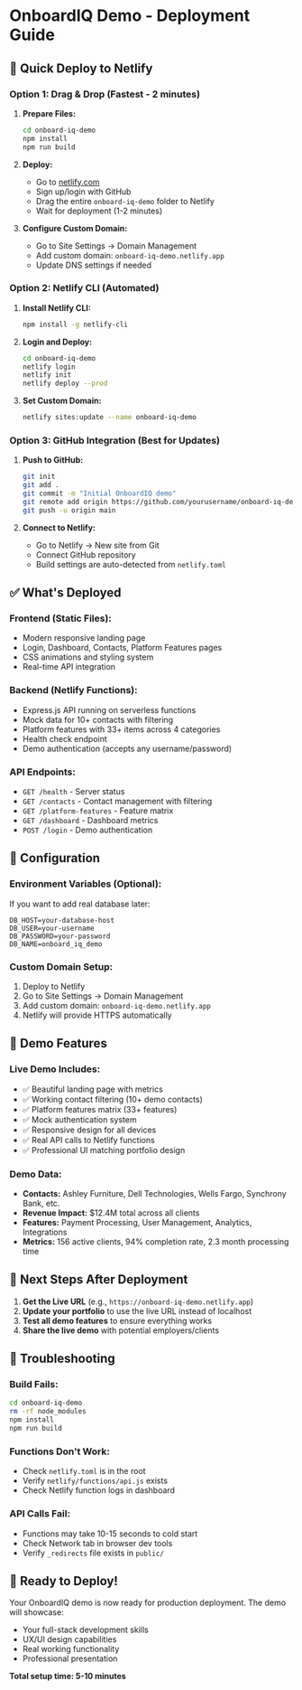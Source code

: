 # OnboardIQ Demo - Deployment Guide

## 🚀 Quick Deploy to Netlify

### Option 1: Drag & Drop (Fastest - 2 minutes)

1. **Prepare Files:**
   ```bash
   cd onboard-iq-demo
   npm install
   npm run build
   ```

2. **Deploy:**
   - Go to [netlify.com](https://netlify.com)
   - Sign up/login with GitHub
   - Drag the entire `onboard-iq-demo` folder to Netlify
   - Wait for deployment (1-2 minutes)

3. **Configure Custom Domain:**
   - Go to Site Settings → Domain Management  
   - Add custom domain: `onboard-iq-demo.netlify.app`
   - Update DNS settings if needed

### Option 2: Netlify CLI (Automated)

1. **Install Netlify CLI:**
   ```bash
   npm install -g netlify-cli
   ```

2. **Login and Deploy:**
   ```bash
   cd onboard-iq-demo
   netlify login
   netlify init
   netlify deploy --prod
   ```

3. **Set Custom Domain:**
   ```bash
   netlify sites:update --name onboard-iq-demo
   ```

### Option 3: GitHub Integration (Best for Updates)

1. **Push to GitHub:**
   ```bash
   git init
   git add .
   git commit -m "Initial OnboardIQ demo"
   git remote add origin https://github.com/yourusername/onboard-iq-demo.git
   git push -u origin main
   ```

2. **Connect to Netlify:**
   - Go to Netlify → New site from Git
   - Connect GitHub repository
   - Build settings are auto-detected from `netlify.toml`

## ✅ What's Deployed

### **Frontend (Static Files):**
- Modern responsive landing page
- Login, Dashboard, Contacts, Platform Features pages
- CSS animations and styling system
- Real-time API integration

### **Backend (Netlify Functions):**
- Express.js API running on serverless functions
- Mock data for 10+ contacts with filtering
- Platform features with 33+ items across 4 categories
- Health check endpoint
- Demo authentication (accepts any username/password)

### **API Endpoints:**
- `GET /health` - Server status
- `GET /contacts` - Contact management with filtering
- `GET /platform-features` - Feature matrix
- `GET /dashboard` - Dashboard metrics
- `POST /login` - Demo authentication

## 🔧 Configuration

### **Environment Variables (Optional):**
If you want to add real database later:
```
DB_HOST=your-database-host
DB_USER=your-username
DB_PASSWORD=your-password
DB_NAME=onboard_iq_demo
```

### **Custom Domain Setup:**
1. Deploy to Netlify
2. Go to Site Settings → Domain Management
3. Add custom domain: `onboard-iq-demo.netlify.app`
4. Netlify will provide HTTPS automatically

## 📱 Demo Features

### **Live Demo Includes:**
- ✅ Beautiful landing page with metrics
- ✅ Working contact filtering (10+ demo contacts)
- ✅ Platform features matrix (33+ features)
- ✅ Mock authentication system
- ✅ Responsive design for all devices
- ✅ Real API calls to Netlify functions
- ✅ Professional UI matching portfolio design

### **Demo Data:**
- **Contacts:** Ashley Furniture, Dell Technologies, Wells Fargo, Synchrony Bank, etc.
- **Revenue Impact:** $12.4M total across all clients
- **Features:** Payment Processing, User Management, Analytics, Integrations
- **Metrics:** 156 active clients, 94% completion rate, 2.3 month processing time

## 🎯 Next Steps After Deployment

1. **Get the Live URL** (e.g., `https://onboard-iq-demo.netlify.app`)
2. **Update your portfolio** to use the live URL instead of localhost
3. **Test all demo features** to ensure everything works
4. **Share the live demo** with potential employers/clients

## 🐛 Troubleshooting

### **Build Fails:**
```bash
cd onboard-iq-demo
rm -rf node_modules
npm install
npm run build
```

### **Functions Don't Work:**
- Check `netlify.toml` is in the root
- Verify `netlify/functions/api.js` exists
- Check Netlify function logs in dashboard

### **API Calls Fail:**
- Functions may take 10-15 seconds to cold start
- Check Network tab in browser dev tools
- Verify `_redirects` file exists in `public/`

## 🚀 Ready to Deploy!

Your OnboardIQ demo is now ready for production deployment. The demo will showcase:
- Your full-stack development skills
- UX/UI design capabilities  
- Real working functionality
- Professional presentation

**Total setup time: 5-10 minutes**